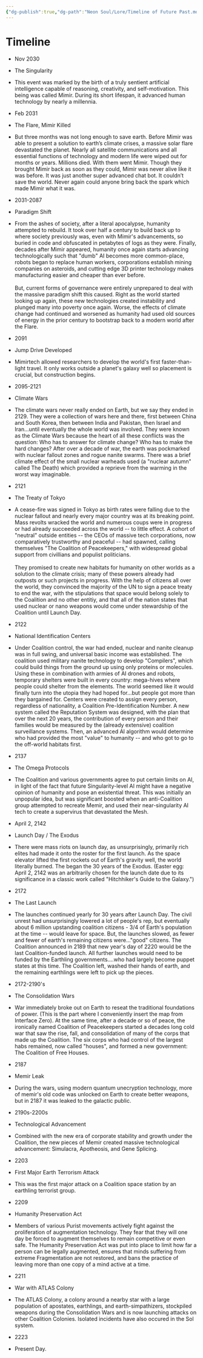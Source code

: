 ```yaml
---
{"dg-publish":true,"dg-path":"Neon Soul/Lore/Timeline of Future Past.md","permalink":"/neon-soul/lore/timeline-of-future-past/","updated":"2023-11-02T18:07:24.509-04:00"}
---
```



# Timeline
+ Nov 2030
+ The Singularity
+ This event was marked by the birth of a truly sentient artificial intelligence capable of reasoning, creativity, and self-motivation. This being was called Mimir.  During its short lifespan, it advanced human technology by nearly a millennia.

+ Feb 2031
+ The Flare, Mimir Killed
+ But three months was not long enough to save earth. Before Mimir was able to present a solution to earth’s climate crises, a massive solar flare devastated the planet. Nearly all satellite communications and all essential functions of technology and modern life were wiped out for months or years. Millions died. With them went Mimir. Though they brought Mimir back as soon as they could, Mimir was never alive like it was before. It was just another super advanced chat bot. It couldn’t save the world. Never again could anyone bring back the spark which made Mimir what it was.

+ 2031-2087
+ Paradigm Shift
+ From the ashes of society, after a literal apocalypse, humanity attempted to rebuild. It took over half a century to build back up to where society previously was, even with Mimir's advancements, so buried in code and obfuscated in petabytes of logs as they were. Finally, decades after Mimir appeared, humanity once again starts advancing technologically such that "dumb" AI becomes more common-place, robots began to replace human workers, corporations establish mining companies on asteroids, and cutting edge 3D printer technology makes manufacturing easier and cheaper than ever before. </br></br>But, current forms of governance were entirely unprepared to deal with the massive paradigm shift this caused. Right as the world started looking up again, these new technologies created instability and plunged many into poverty once again. Worse, the effects of climate change had continued and worsened as humanity had used old sources of energy in the prior century to bootstrap back to a modern world after the Flare.

+ 2091
+ Jump Drive Developed
+ Mimirtech allowed researchers to develop the world's first faster-than-light travel. It only works outside a planet's galaxy well so placement is crucial, but construction begins.

+ 2095-2121
+ Climate Wars
+ The climate wars never really ended on Earth, but we say they ended in 2129. They were a collection of wars here and there, first between China and South Korea, then between India and Pakistan, then Israel and Iran...until eventually the whole world was involved. They were known as the Climate Wars because the heart of all these conflicts was the question: Who has to answer for climate change? Who has to make the hard changes? After over a decade of war, the earth was pockmarked with nuclear fallout zones and rogue nanite swarms. There was a brief climate effect of the small nuclear warheads used (a "nuclear autumn" called The Death) which provided a reprieve from the warming in the worst way imaginable. 

+ 2121
+ The Treaty of Tokyo
+ A cease-fire was signed in Tokyo as birth rates were falling due to the nuclear fallout and nearly every major country was at its breaking point. Mass revolts wracked the world and numerous coups were in progress or had already succeeded across the world -- to little effect. A cohort of "neutral" outside entities -- the CEOs of massive tech corporations, now comparatively trustworthy and peaceful -- had spawned, calling themselves "The Coalition of Peacekeepers," with widespread global support from civillians and populist politicians. </br></br>They promised to create new habitats for humanity on other worlds as a solution to the climate crisis; many of these powers already had outposts or such projects in progress. With the help of citizens all over the world, they convinced the majority of the UN to sign a peace treaty to end the war, with the stipulations that space would belong solely to the Coalition and no other entitiy, and that all of the nation states that used nuclear or nano weapons would come under stewardship of the Coalition until Launch Day.

+ 2122
+ National Identification Centers
+ Under Coalition control, the war had ended, nuclear and nanite cleanup was in full swing, and universal basic income was established. The coalition used military nanite technology to develop "Compilers", which could build things from the ground up using only proteins or molecules. Using these in combination with armies of AI drones and robots, temporary shelters were built in every country: mega-hives where people could shelter from the elements. The world seemed like it would finally turn into the utopia they had hoped for...but people got more than they bargained for. Centers were created to assign every person, regardless of nationality, a Coalition Pre-Identification Number. A new system called the Reputation System was designed, with the plan that over the next 20 years, the contribution of every person and their families would be measured by the (already extensive) coalition surveillance systems. Then, an advanced AI algorithm would determine who had provided the most "value" to humanity -- and who got to go to the off-world habitats first.

+ 2137
+ The Omega Protocols
+ The Coalition and various governments agree to put certain limits on AI, in light of the fact that future Singularity-level AI might have a negative opinion of humanity and pose an existential threat. This was initially an unpopular idea, but was significant boosted when an anti-Coalition group attempted to recreate Memir, and used their near-singularity AI tech to create a supervirus that devastated the Mesh.

+ April 2, 2142
+ Launch Day / The Exodus
+ There were mass riots on launch day, as unsurprisingly, primarily rich elites had made it onto the roster for the first launch. As the space elevator lifted the first rockets out of Earth's gravity well, the world literally burned. The began the 30 years of the Exodus. (Easter egg: April 2, 2142 was an arbitrarily chosen for the launch date due to its significance in a classic work called "Hitchhiker's Guide to the Galaxy.")

+ 2172
+ The Last Launch
+ The launches continued yearly for 30 years after Launch Day. The civil unrest had unsurprisingly lowered a lot of people's rep, but eventually about 6 million upstanding coalition citizens - 3/4 of Earth's population at the time -- would leave for space. But, the launches slowed, as fewer and fewer of earth's remaining citizens were..."good" citizens. The Coalition announced in 2189 that new year's day of 2220 would be the last Coalition-funded launch. All further launches would need to be funded by the Earthling governments....who had largely become puppet states at this time. The Coalition left, washed their hands of earth, and the remaining earthlings were left to pick up the pieces. 

+ 2172-2190's
+ The Consolidation Wars
+ War immediately broke out on Earth to reseat the traditional foundations of power. (This is the part where I conveniently insert the map from Interface Zero). At the same time, after a decade or so of peace, the ironically named Coalition of Peacekeepers started a decades long cold war that saw the rise, fall, and consolidation of many of the corps that made up the Coalition. The six corps who had control of the largest habs remained, now called "houses", and formed a new government: The Coalition of Free Houses. 

+ 2187
+ Memir Leak
+ During the wars, using modern quantum unecryption technology, more of memir's old code was unlocked on Earth to create better weapons, but in 2187 it was leaked to the galactic public.

+ 2190s-2200s
+ Technological Advancement
+ Combined with the new era of corporate stability and growth under the Coalition, the new pieces of Memir created massive technological advancement: Simulacra, Apotheosis, and Gene Splicing.

+ 2203
+ First Major Earth Terrorism Attack
+ This was the first major attack on a Coalition space station by an earthling terrorist group.

+ 2209
+ Humanity Preservation Act
+ Members of various Purist movements actively fight against the proliferation of augmentation technology. They fear that they will one day be forced to augment themselves to remain competitive or even safe. The Humanity Preservation Act was put into place to limit how far a person can be legally augmented, ensures that minds suffering from extreme Fragmentation are not restored, and bans the practice of leaving more than one copy of a mind active at a time.

+ 2211
+ War with ATLAS Colony
+ The ATLAS Colony, a colony around a nearby star with a large population of apostates, earthlings, and earth-simpathizers, stockpiled weapons during the Consolidation Wars and is now launching attacks on other Coalition Colonies. Isolated incidents have also occured in the Sol system.

+ 2223
+ Present Day.
